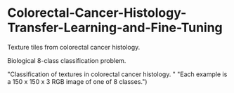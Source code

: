 # Colorectal-Cancer-Histology-Transfer-Learning-and-Fine-Tuning

Texture tiles from colorectal cancer histology.

Biological 8-class classification problem.

"Classification of textures in colorectal cancer histology. " "Each example is a 150 x 150 x 3 RGB image of one of 8 classes.")
